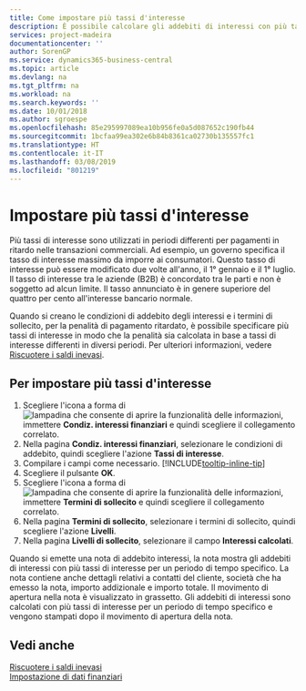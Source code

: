 ```yaml
---
title: Come impostare più tassi d'interesse
description: È possibile calcolare gli addebiti di interessi con più tassi di interesse per un periodo specifico. Il calcolo degli interessi è simile per tutti gli addebiti di interessi, con la sola variazione del tasso di interesse in un periodo specifico.
services: project-madeira
documentationcenter: ''
author: SorenGP
ms.service: dynamics365-business-central
ms.topic: article
ms.devlang: na
ms.tgt_pltfrm: na
ms.workload: na
ms.search.keywords: ''
ms.date: 10/01/2018
ms.author: sgroespe
ms.openlocfilehash: 85e295997089ea10b956fe0a5d087652c190fb44
ms.sourcegitcommit: 1bcfaa99ea302e6b84b8361ca02730b135557fc1
ms.translationtype: HT
ms.contentlocale: it-IT
ms.lasthandoff: 03/08/2019
ms.locfileid: "801219"
---
```

# <a name="set-up-multiple-interest-rates"></a>Impostare più tassi d'interesse
Più tassi di interesse sono utilizzati in periodi differenti per pagamenti in ritardo nelle transazioni commerciali. Ad esempio, un governo specifica il tasso di interesse massimo da imporre ai consumatori. Questo tasso di interesse può essere modificato due volte all'anno, il 1° gennaio e il 1° luglio. Il tasso di interesse tra le aziende (B2B) è concordato tra le parti e non è soggetto ad alcun limite. Il tasso annunciato è in genere superiore del quattro per cento all'interesse bancario normale.

Quando si creano le condizioni di addebito degli interessi e i termini di sollecito, per la penalità di pagamento ritardato, è possibile specificare più tassi di interesse in modo che la penalità sia calcolata in base a tassi di interesse differenti in diversi periodi. Per ulteriori informazioni, vedere [Riscuotere i saldi inevasi](receivables-collect-outstanding-balances.md).

## <a name="to-set-up-multiple-interest-rates"></a>Per impostare più tassi d'interesse  
1.  Scegliere l'icona a forma di ![lampadina che consente di aprire la funzionalità delle informazioni](media/ui-search/search_small.png "Informazioni sull'operazione che si desidera eseguire"), immettere **Condiz. interessi finanziari** e quindi scegliere il collegamento correlato.  
2.  Nella pagina **Condiz. interessi finanziari**, selezionare le condizioni di addebito, quindi scegliere l'azione **Tassi di interesse**.  
3.  Compilare i campi come necessario. [!INCLUDE[tooltip-inline-tip](includes/tooltip-inline-tip_md.md)]
4.  Scegliere il pulsante **OK**.  
5.  Scegliere l'icona a forma di ![lampadina che consente di aprire la funzionalità delle informazioni](media/ui-search/search_small.png "Informazioni sull'operazione che si desidera eseguire"), immettere **Termini di sollecito** e quindi scegliere il collegamento correlato.  
6.  Nella pagina **Termini di sollecito**, selezionare i termini di sollecito, quindi scegliere l'azione **Livelli**.  
7.  Nella pagina **Livelli di sollecito**, selezionare il campo **Interessi calcolati**.  

Quando si emette una nota di addebito interessi, la nota mostra gli addebiti di interessi con più tassi di interesse per un periodo di tempo specifico. La nota contiene anche dettagli relativi a contatti del cliente, società che ha emesso la nota, importo addizionale e importo totale. Il movimento di apertura nella nota è visualizzato in grassetto. Gli addebiti di interessi sono calcolati con più tassi di interesse per un periodo di tempo specifico e vengono stampati dopo il movimento di apertura della nota.  

## <a name="see-also"></a>Vedi anche  
[Riscuotere i saldi inevasi](receivables-collect-outstanding-balances.md)  
[Impostazione di dati finanziari](finance-setup-finance.md)
